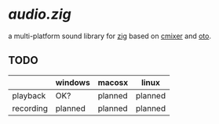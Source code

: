 # *audio.zig*

a multi-platform sound library for [zig](https://ziglang.org/) based on [cmixer](https://github.com/rxi/cmixer) and [oto](https://github.com/hajimehoshi/oto).

## TODO
|           | windows | macosx  | linux   |
|-----------|---------|---------|---------|
| playback  | OK?     | planned | planned |
| recording | planned | planned | planned |
